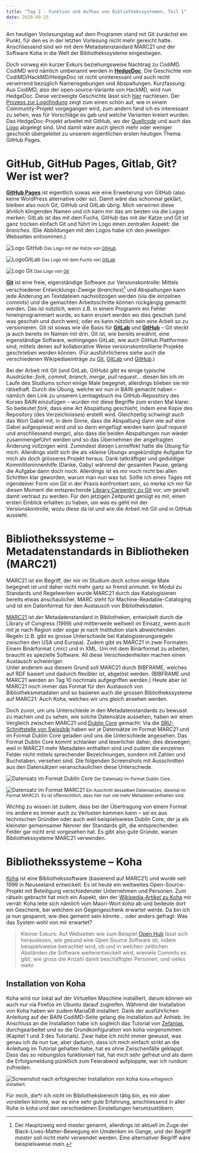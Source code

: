 ```yaml
---
title: "Tag 2 - Funktion und Aufbau von Bibliothekssystemen, Teil 1"
date: 2020-09-25
---
```


Am heutigen Vorlesungstag auf dem Programm stand mit Git zunächst ein Punkt, für den es in der letzten Vorlesung nicht mehr gereicht hatte. Anschliessend sind wir mit dem Metadatenstandard MARC21 und der Software Koha in die Welt der Bibliothekssysteme eingestiegen.

Doch vorweg ein kurzer Exkurs beziehungsweise Nachtrag zu CodiMD. CodiMD wird nämlich umbenannt werden in [**HedgeDoc**](https://hedgedoc.org/). Die Geschichte von CodiMD/HackMD/HedgeDoc ist nicht uninteressant und auch recht verwirrend bezüglich Namensgebungen und Abspaltungen. Kurzfassung: Aus CodiMD, also der open-source-Variante von HackMD, wird nun HedgeDoc. Diese verzweigte Geschichte lässt sich [hier](https://hedgedoc.org/history/) nachlesen. Der [Prozess zur Logofindung](https://community.hedgedoc.org/t/time-to-find-the-hedgedoc-logo/171) zeigt zum einen schön auf, wie in einem Community-Projekt vorgegangen wird, zum andern fand ich es interessant zu sehen, was für Vorschläge es gab und welche Varianten kreiert wurden. Das HedgeDoc-Projekt arbeitet mit GitHub, wo der [Quellcode](https://github.com/hedgedoc/hedgedoc) und auch das [Logo](https://github.com/hedgedoc/hedgedoc-logo) abgelegt sind. Und damit wäre auch gleich mehr oder weniger geschickt übergeleitet zu unserem eigentlichen ersten heutigen Thema: GitHub Pages.


# GitHub, GitHub Pages, Gitlab, Git? Wer ist wer?

[**GitHub Pages**](https://pages.github.com/) ist eigentlich sowas wie eine Erweiterung von GitHub (also keine WordPress alternative oder so). Damit wäre das schonmal geklärt, bleiben also noch Git, GitHub und GitLab übrig. Mich verwirren diese ähnlich klingenden Namen und ich kann mir das am besten via die Logos merken: GitLab ist das mit dem Fuchs, GitHub das mit der Katze und Git ist ganz trocken einfach Git und führt im Logo einen zentralen Aspekt: die *branches*. (Die Abbildungen mit den Logos habe ich den jeweiligen Webseiten entnommen.)

![Logo GitHub](https://pad.gwdg.de/uploads/upload_0d99535d663104ce7848a05c08637f64.png)
<small>Das Logo mit der Katze von [GitHub](https://github.com/)</small>

![LogoGitLab](https://pad.gwdg.de/uploads/upload_941fff979cbf93e45e3fcdad70d4b1d9.png)
<small>Das Logo mit dem Fuchs von [GitLab](https://about.gitlab.com/)</small>

![Logo Git](https://pad.gwdg.de/uploads/upload_73d49c04ae4102dda659ae0124f7821c.png)
<small>Das Logo von [Git](https://git-scm.com/)</small>


[**Git**](https://git-scm.com/) ist eine freie, eigenständige Software zur Versionskontrolle: Mittels verschiedener Entwicklungs-Zweige (*branches*)[^1] und Abspaltungen kann jede Änderung an Textdateien nachvollzogen werden (via die einzelnen *commits*) und die gemachten Arbeitsschritte können rückgängig gemacht werden. Das ist nützlich, wenn z.B. in einem Programm ein Fehler hineinprogrammiert wurde, so kann eruiert werden wo dies geschah (und was geschah und durch wen); oder es kann nützlich sein eine Arbeit so zu versionieren. Git ist sowas wie die Basis für [**GitLab**](https://about.gitlab.com/) und [**GitHub**](https://github.com/) – Git steckt ja auch bereits im Namen mit drin. Git ist, wie bereits erwähnt, eine eigenständige Software, wohingegen GitLab, wie auch GitHub Plattformen sind, mittels denen auf kollaborative Weise versionskontrollierte Projekte geschrieben werden können. (Für ausführlicheres siehe auch die verschiedenen Wikipediaeinträge zu [Git](https://de.wikipedia.org/wiki/Git), [GitLab](https://de.wikipedia.org/wiki/GitLab) und [GitHub](https://en.wikipedia.org/wiki/GitHub).)

Bei der Arbeit mit Git (und GitLab, GitHub) gibt es einige typische Ausdrücke: *fork*, *commit*, *branch*, *merge*, *pull request*… diesen bin ich im Laufe des Studiums schon einige Male begegnet, allerdings blieben sie mir rätselhaft. Durch die Übung, welche wir nun in BAIN gemacht haben – nämlich den Link zu unserem Lerntagebuch ins GitHub-Repository des Kurses BAIN einzufügen – wurden mir diese Begriffe zum ersten Mal klarer. So bedeutet *fork*, dass eine Art Abspaltung geschieht, indem eine Kopie des Repository (des Verzeichnisses) erstellt wird. Gleichzeitig schwingt auch das Wort Gabel mit, in dem Sinne, dass die Abspaltung dann wie auf eine Gabel aufgespiesst wird und so dann eingefügt werden kann (*pull request* und anschliessend *merge*), also dass die beiden Abspaltungen nun wieder zusammengeführt werden und so das Übernehmen der angefragten Änderung vollzogen wird. Zumindest diesen Lerneffekt hatte die Übung für mich. Allerdings stellt sich die als «kleine Übung» angekündigte Aufgabe für mich als doch grösseres Projekt heraus. Dank tatkräftiger und geduldiger Kommilitoninnenhilfe (Danke, Gaby) während der gesamten Pause, gelang die Aufgabe dann doch noch. Allerdings ist es mir noch nicht bei allen Schritten klar geworden, warum man nun was tut. Sollte ich eines Tages mit irgendeiner Form von Git in der Praxis konfrontiert sein, so merke ich mir für diesen Moment die entsprechende [Library Carpentry zu Git](https://librarycarpentry.org/lc-git/) vor, um gezielt damit vertraut zu werden. Für den jetzigen Zeitpunkt genügt es mir, einen ersten Einblick erhalten zu haben, um was es geht mit der Versionskontrolle, wozu diese da ist und wie die Arbeit mit Git und in GitHub aussieht.

[^1]: Der Hauptzweig wird *master* genannt, allerdings ist aktuell im Zuge der Black-Lives-Matter-Bewegung ein Umdenken im Gange, und der Begriff *master* soll nicht mehr verwendet werden. Eine alternativer Begriff wäre beispielsweise *main*.


# Bibliothekssysteme – Metadatenstandards in Bibliotheken (MARC21)
MARC21 ist ein Begriff, der mir im Studium doch schon einige Male begegnet ist und daher nicht mehr ganz so fremd anmutet. Im Modul zu Standards und Regelwerken wurde MARC21 durch das Katalogisieren bereits etwas anschaulicher. MARC steht für Machine-Readable-Cataloging und ist ein Datenformat für den Austausch von Bibliotheksdaten.

[MARC21](https://www.loc.gov/marc/bibliographic/) ist *der* Metadatenstandard in Bibliotheken, entwickelt durch die Library of Congress (1999) und mittlerweile weltweit im Einsatz, wenn auch mit je nach Region oder sogar je nach Institution stark abweichenden Regeln (z.B. gibt es grosse Unterschiede bei Katalogisierungsregeln zwischen den USA und Europa). Zudem gibt es MARC21 in zwei Formaten: Einem Binärformat (.mrc) und in XML. Um mit dem Binärformat zu arbeiten, braucht es spezielle Software. All diese Verschiedenheiten machen einen Austausch schwieriger.  
Unter anderem aus diesem Grund soll MARC21 durch BIBFRAME, welches auf RDF basiert und dadurch flexibler ist, abgelöst werden. (BIBFRAME und MARC21 werden an Tag 10 nochmals aufgegriffen werden.) Heute aber ist MARC21 noch immer das Format für den Austausch von Bibliotheksmetadaten und so basieren auch die grossen Bibliothekssysteme auf MARC21: Auch Koha, welches wir uns gleich ansehen werden.

Doch zuvor, um uns Unterschiede in den Metadatenstandards zu bewusst zu machen und zu sehen, wie solche Datensätze aussehen, haben wir einen Vergleich zwischen MARC21 und [Dublin Core](http://dublincore.org/) gemacht: Via die [SRU-Schnittstelle von Swissbib](https://sru.swissbib.ch/sru/form) haben wir je Datensätze im Format MARC21 und im Format Dublin Core geladen und uns die Unterschiede angesehen. Das Format Dublin Core kommt schlanker und leserlicher daher, dies deswegen, weil in MARC21 mehr Metadaten enthalten sind und zudem die einzelnen Felder nicht mittels sprechender Bezeichnungen, sondern mit Zahlen und Buchstaben, versehen sind. Die folgenden Screenshots mit Ausschnitten aus den Datensätzen veranschaulichen diese Unterschiede.

![Datensatz im Format Dublin Core](https://pad.gwdg.de/uploads/upload_fe4ad294c0ea10aa2109f87b5f0e8219.png)
<small>Der Datensatz im Format Dublin Core.</small>

![Datensatz im Format MARC21](https://pad.gwdg.de/uploads/upload_1513bb3fb1512bffeda82db3c2528d44.png)
<small>Ein Auschnitt desselben Datensatzes, diesmal im Format MARC21. Es ist offensichtlich, dass hier nun viel mehr Metadaten enthalten sind.</small>

Wichtig zu wissen ist zudem, dass bei der Übertragung von einem Format ins andere es immer auch zu Verlusten kommen kann – sei es aus technischen Gründen oder auch weil beispielswiese Dublin Core, der ja als kleinster gemeinsamer Nenner der Standards gilt, die entsprechenden Felder gar nicht erst vorgesehen hat. Es gibt also gute Gründe, warum Bibliothekssysteme MARC21 verwenden.


# Bibliothekssysteme – Koha
[Koha](https://koha-community.org/) ist eine Bibliothekssoftware (basierend auf MARC21) und wurde seit 1999 in Neuseeland entwickelt. Es ist heute ein weltweites Open-Source-Projekt mit Beteiligung verschiedenster Unternehmen und Personen. Zum rätseln gebracht hat mich ein Aspekt, den der [Wikipedia-Artikel zu Koha](https://de.wikipedia.org/wiki/Koha_(Bibliothekssoftware)) mir verrät: Koha leite sich nämlich vom Maori-Wort *koha* ab und bedeute dort ein Geschenk, bei welchem ein Gegengeschenk erwartet werde. Da bin ich ja nun gespannt, wie dies gemeint sein könnte… oder anders gefragt: Was das System wohl von mir erwartet?

> Kleiner Exkurs: Auf Webseiten wie zum Beispiel [Open Hub](https://www.openhub.net/) lässt sich herauslesen, wie gesund eine Open Source Software ist, indem beispielsweise betrachtet wird, ob und in welchen zeitlichen Abständen die Software weiterentwickelt wird, wieviele Commits es gibt, wie gross die Anzahl damit beschäftigter Personen, und vieles mehr.

## Installation von Koha
Koha wird nur lokal auf der Virtuellen Maschine installiert, darum können wir auch nur via Firefox im Ubuntu darauf zugreifen. Während der Installation von Koha haben wir zudem MariaDB installiert. Dank der ausführlichen Anleitung auf der BAIN CodiMD-Seite gelang die Installation auf Anhieb. Im Anschluss an die Installation habe ich sogleich das Tutorial von [Zefanjas](https://zefanjas.de/wie-man-koha-installiert-und-fuer-schulen-einrichtet-teil-1/), durchgearbeitet und so die Grundkonfiguration von koha vorgenommen (Kapitel 1 und 3 des Tutorials). Zwar habe ich nicht immer gewusst, was genau ich da nun tue, aber dadurch, dass ich mich einfach strikt an die Anleitung im Tutorial gehalten habe, hat es ohne Zwischenfälle geklappt. Dass das so reibungslos funktioniert hat, hat mich sehr gefreut und als dann die Erfolgsmeldung pünktlich zum Feierabend aufploppte, war ich rundum zufrieden.

![Screenshot nach erfolgreicher Installation von koha](https://pad.gwdg.de/uploads/upload_22b59ffce2c8ce6437801677df7fe179.png)
<small>Koha erfolgreich installiert.</small>

Für mich, die\*r ich nicht im Bibliotheksbereich tätig bin, es mir aber vorstellen könnte, war es eine sehr gute Erfahrung, anschliessend in aller Ruhe in koha und den verschiedenen Einstellungen herumzustöbern.



